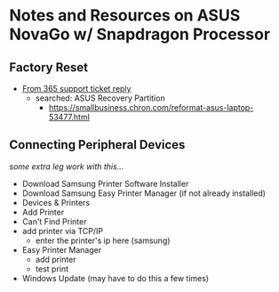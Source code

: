 # Notes and Resources on ASUS NovaGo w/ Snapdragon Processor  

## Factory Reset  

* [From 365 support ticket reply](https://www.makeuseof.com/tag/restore-windows-computer-factory-settings/)  
  - searched: ASUS Recovery Partition  
    - https://smallbusiness.chron.com/reformat-asus-laptop-53477.html  
    
## Connecting Peripheral Devices  

*some extra leg work with this...*  

* Download Samsung Printer Software Installer  
* Download Samsung Easy Printer Manager (if not already installed)  
* Devices & Printers  
* Add Printer  
* Can't Find Printer  
* add printer via TCP/IP  
  - enter the printer's ip here (samsung)  
* Easy Printer Manager  
  - add printer  
  - test print  
 * Windows Update (may have to do this a few times)  
